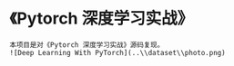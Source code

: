 # 《Pytorch 深度学习实战》

    本项目是对《Pytorch 深度学习实战》源码复现。
    ![Deep Learning With PyTorch](..\\dataset\\photo.png)
